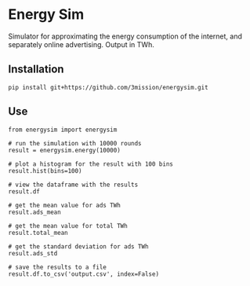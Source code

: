# Energy Sim

Simulator for approximating the energy consumption of the internet, and separately online advertising. Output in TWh.

## Installation

    pip install git+https://github.com/3mission/energysim.git
   
## Use

    from energysim import energysim
   
    # run the simulation with 10000 rounds
    result = energysim.energy(10000)
   
    # plot a histogram for the result with 100 bins
    result.hist(bins=100)
   
    # view the dataframe with the results 
    result.df
   
    # get the mean value for ads TWh
    result.ads_mean
   
    # get the mean value for total TWh
    result.total_mean
   
    # get the standard deviation for ads TWh
    result.ads_std
   
    # save the results to a file
    result.df.to_csv('output.csv', index=False)
